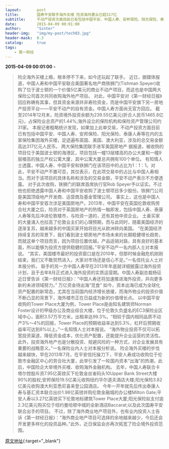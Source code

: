 ```yaml
---
layout:       post
title:        国寿平安联手海外买楼 险资海外置业已超317亿
subtitle:     不动产投资方面目前已有包括中国平安、中国人寿、安邦保险、阳光保险、泰康人寿等在内的五家保险集团海外买楼，足迹遍布英国、美国、澳大利亚，涉及的总交易金额高达317亿元人民币。
date:         2015-04-09 00:01:00
author:       "Sinter"
header-img:   "img/my-post/tech03.jpg"
header-mask:  0.3
catalog:      true
tags:
    - 第一财经
---
```


**2015-04-09 00:01:00**  **-**

> 险企海外买楼上瘾，根本停不下来，如今还玩起了联手。
近日，据媒体报道，中国人寿和中国平安联合美国著名地产商铁狮门(Tishman Speyer)收购了位于波士顿的一个价值5亿美元的商业不动产项目，而这也是中国两大保险公司首次共同收购海外地产项目。
对此，中国平安对《第一财经日报》回应称确有其事，但其资金来源并非寿险资金，而是中国平安旗下另一房地产投资平台——平安不动产的自有资金。中国人寿方面尚无官方回应。
截至2014年12月末，险资境外投资余额为239.55亿美元(折合人民币1465.8亿元)，占保险业总资产的1.44%;海外设立的保险机构和保险资产管理公司约31家。
本报记者粗略统计发现，如果加上此单交易，不动产投资方面目前已有包括中国平安、中国人寿、安邦保险、阳光保险、泰康人寿等在内的五家保险集团海外买楼，足迹遍布英国、美国、澳大利亚，涉及的总交易金额高达317亿元人民币。
两大保险集团联手进军美国房地产
据报道，被收购的项目位于美国波士顿的海港区，项目包括一幢13层楼高的办公大厦和一幢9层楼高的独立产权公寓大厦，其中公寓大厦总共拥有100个单位。
有知情人士透露，中国人寿、中国平安和铁狮门在该项目中的占比为1：1：1。对此，平安不动产不置可否，其仅表示，在此项交易中的占比与中国人寿相当。而对于该项目的具体名称和涉及的交易金额，平安不动产表示不方便透露。
对于此次收购，铁狮门的联席首席执行官Rob Speyer予以证实。不过他也拒绝透露中国人寿和中国平安收购了波士顿项目多少股份。铁狮门公司是美国顶级地产开发商、运营商及基金管理公司。
事实上，这也是中国人寿和中国平安首次涉足美国房地产。2013年，中国平安在英国伦敦收购劳合社大厦之后，险资对于英国房地产的热情一触即发，包括中国人寿、泰康人寿等先后冲进伦敦楼市，与险资一道的，还有其他中资企业。
土豪买家的大量涌入也拉高了伦敦业主们的心理预期，而与此同时，随着美国经济的逐渐复苏，越来越多的中国买家开始将目光从欧洲转向美国。
“在美国经济持续复苏的背景下，我们看到波士顿房地产市场未来的长期稳健增长趋势，而就这单个项目而言，因为项目位置优越，产品适销对路，具有良好的基本面，所以能够为投资方提供稳健的回报。”平安不动产一名内部人士对本报说。
“其实，美国楼市最好的投资窗口是在2010年，但那时候金融危机刚刚结束，我们又不敢贸然进入，大家对市场还是信心不足。”一名信托业人士对本报分析。
联手的另一方中国人寿早在2013年年底就详细披露过海外投资计划，且于去年8月正式进入海外投资的实质运营期。中国人寿副总裁杨征近日曾告诉《第一财经日报》：“中国人寿还将加速推进海外投资，并向更多新的未进领域努力。”
万亿资金待出海“觅食”
如今，资本出海已成为全球化资产配置的新常态，尤其在当前国内经济增长放缓，而海外物业的投资价值不断凸显的背景下，海外楼市正在日益成为新的价值增长点。
以中国平安收购的Tower Place大厦为例，Tower Place是由知名建筑师Norman Foster设计的甲级办公及商业综合大楼，位于伦敦久负盛名的EC3保险业区域中心，面积3.57万平方米，出租率达99.3%。“相较于国内相同品质不动产3%～4%的回报，Tower Place的预期收益率达到5.3%，杠杆后预期收益率可达到8%以上。”一名知情人士对本报说。
“海外物业投资不仅可以拓宽投资渠道，降低资金成本，优化资产配置，还能提升企业运营的灵活性。此外，投资海外地产也是分散投资、规避风险的一种方式，对企业发展具有重要的战略意义。”一名保险业内人士对本报分析说。
险企海外买楼的步伐越来越快，早在2013年7月，在平安信托操刀下，平安人寿成功收购位于伦敦市金融区中心的劳合社大厦，此举引发了一轮国内资本“出海”的热潮，此后，中国险企大举境外买楼、收购海外金融机构。
去年，中国人寿联合卡塔尔控股斥资7.95亿英镑买下伦敦金丝雀码头10Upper Bank Street大楼90%的股权;安邦保险19.5亿美元收购纽约华尔道夫酒店大楼;阳光保险3.82亿美元收购澳大利亚悉尼喜来登公园酒店。
今年一开年就先后传出泰康人寿与基汇资本联合出价1.98亿英镑并购伦敦金融城的办公楼Milton Gate;平安人寿以3.27亿英镑买下伦敦地标建筑Tower Place大厦;阳光保险拟支付逾2.3亿美元购买位于纽约曼哈顿中城的全新酒店Baccarat;以及此次国寿平安联合出手的项目。
不过，除了海外商业地产项目外，也有业内投资人士告诉《第一财经日报》：“海外商业地产项目可选择的余地越来越少，今后还会开发更多样化的投资品种。”此外，近日保监会亦再次拓宽了险企境外投资范围。


[原文地址](http://www.yicai.com/news/4602763.html){:target="_blank"}


